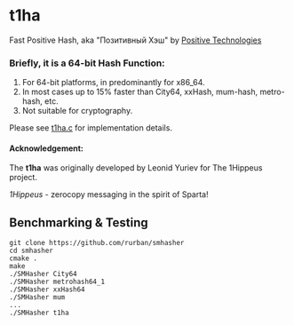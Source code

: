 t1ha
========================================
Fast Positive Hash, aka "Позитивный Хэш"
by [Positive Technologies](https://www.ptsecurity.ru)


### Briefly, it is a 64-bit Hash Function:
  1. For 64-bit platforms, in predominantly for x86_64.
  2. In most cases up to 15% faster than City64, xxHash, mum-hash, metro-hash, etc.
  3. Not suitable for cryptography.


Please see [t1ha.c](t1ha.c#L171) for implementation details.


#### Acknowledgement:
The **t1ha** was originally developed by Leonid Yuriev for The 1Hippeus project.

_1Hippeus_ - zerocopy messaging in the spirit of Sparta!


## Benchmarking & Testing
```
git clone https://github.com/rurban/smhasher
cd smhasher
cmake .
make
./SMHasher City64
./SMHasher metrohash64_1
./SMHasher xxHash64
./SMHasher mum
...
./SMHasher t1ha
```
